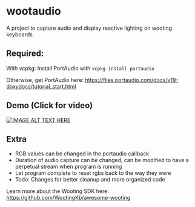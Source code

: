 # wootaudio
A project to capture audio and display reactive lighting on wooting keyboards

## Required:
With vcpkg: Install PortAudio with ```vcpkg install portaudio```

Otherwise, get PortAudio here: https://files.portaudio.com/docs/v19-doxydocs/tutorial_start.html

## Demo (Click for video)
[![IMAGE ALT TEXT HERE](https://img.youtube.com/vi/oC9QeISJN8Y/0.jpg)](https://www.youtube.com/watch?v=oC9QeISJN8Y)


## Extra
- RGB values can be changed in the portaudio callback
- Duration of audio capture can be changed, can be modified to have a perpetual stream when program is running
- Let program complete to reset rgbs back to the way they were
- Todo: Changes for better cleanup and more organized code

Learn more about the Wooting SDK here: https://github.com/WootingKb/awesome-wooting
